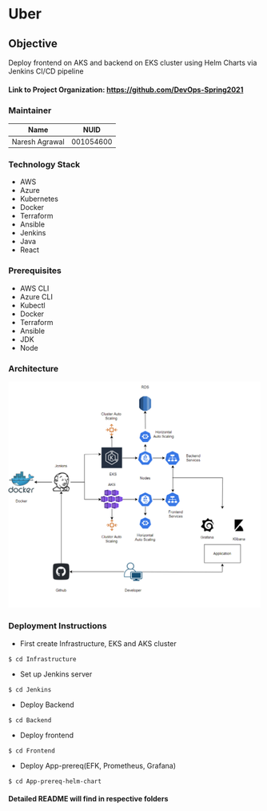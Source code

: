 # Uber

## Objective
Deploy frontend on AKS and backend on EKS cluster using Helm Charts via Jenkins CI/CD pipeline

#### Link to Project Organization:  <a href="https://github.com/DevOps-Spring2021">https://github.com/DevOps-Spring2021</a>

### Maintainer
<table>
    <thead>
      <tr>
        <th>Name</th>
        <th>NUID</th>
      </tr>
    </thead>
    <tbody>
        <tr>
            <td>Naresh Agrawal</td>
            <td>001054600</td>
        </tr>
    </tbody>
</table>

### Technology Stack
* AWS
* Azure
* Kubernetes
* Docker
* Terraform
* Ansible
* Jenkins
* Java
* React

### Prerequisites
* AWS CLI
* Azure CLI
* Kubectl
* Docker
* Terraform
* Ansible
* JDK
* Node


### Architecture
![](Arc.png)

### Deployment Instructions
* First create Infrastructure, EKS and AKS cluster 
```
$ cd Infrastructure
```
* Set up Jenkins server
```
$ cd Jenkins
```
* Deploy Backend
```
$ cd Backend
```
* Deploy frontend
```
$ cd Frontend
```
* Deploy App-prereq(EFK, Prometheus, Grafana)
```
$ cd App-prereq-helm-chart
```

#### Detailed README will find in respective folders